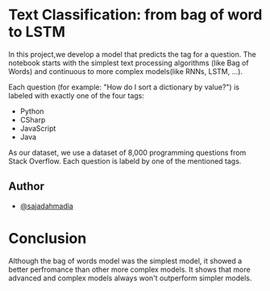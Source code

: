
# Text Classification: from bag of word to LSTM
In this project,we develop a model that predicts the tag for a question. The notebook starts with the simplest text processing algorithms (like Bag of Words) and continuous to more complex models(like RNNs, LSTM, ...).

Each question (for example: "How do I sort a dictionary by value?") is labeled with exactly one of the four tags:

* Python
* CSharp
* JavaScript
* Java
  
As our dataset, we use a dataset of 8,000 programming questions from Stack Overflow. Each question is labeld by one of the mentioned tags.

## Author

- [@sajadahmadia](https://github.com/sajadahmadia)


# Conclusion
Although the bag of words model was the simplest model, it showed a better perfromance than other more complex models. It shows that more advanced and complex models always won't outperform simpler models.
